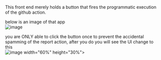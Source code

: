 This front end merely holds a button that fires the programmatic execution of the github action. 

below is an image of that app\
![image](https://github.com/clubCruddy/frontEnd/assets/114195647/a3dfbcb2-0859-46a3-9cb3-abf8180a6741)

you are ONLY able to click the button once to prevent the accidental spamming of the report action, after you do you will see the UI change to this\
![image width="60%" height="30%">](https://github.com/clubCruddy/frontEnd/assets/114195647/91878749-d638-4396-84a3-017f86b1af82)

